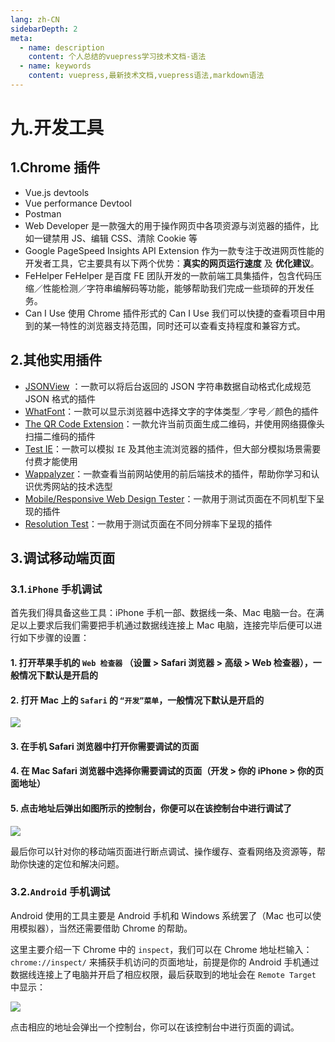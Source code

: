 ```yaml
---
lang: zh-CN
sidebarDepth: 2
meta:
  - name: description
    content: 个人总结的vuepress学习技术文档-语法
  - name: keywords
    content: vuepress,最新技术文档,vuepress语法,markdown语法
---
```


# 九.开发工具

## 1.Chrome 插件

- Vue.js devtools
- Vue performance Devtool
- Postman
- Web Developer
  是一款强大的用于操作网页中各项资源与浏览器的插件，比如一键禁用 JS、编辑 CSS、清除 Cookie 等
- Google PageSpeed Insights API Extension
  作为一款专注于改进网页性能的开发者工具，它主要具有以下两个优势：**真实的网页运行速度** 及 **优化建议**。
- FeHelper
  FeHelper 是百度 FE 团队开发的一款前端工具集插件，包含代码压缩／性能检测／字符串编解码等功能，能够帮助我们完成一些琐碎的开发任务。
- Can I Use
  使用 Chrome 插件形式的 Can I Use 我们可以快捷的查看项目中用到的某一特性的浏览器支持范围，同时还可以查看支持程度和兼容方式。

## 2.其他实用插件

- [JSONView](https://chrome.google.com/webstore/detail/jsonview/chklaanhfefbnpoihckbnefhakgolnmc) ：一款可以将后台返回的 JSON 字符串数据自动格式化成规范 JSON 格式的插件
- [WhatFont](https://chrome.google.com/webstore/detail/whatfont/jabopobgcpjmedljpbcaablpmlmfcogm)：一款可以显示浏览器中选择文字的字体类型／字号／颜色的插件
- [The QR Code Extension](https://chrome.google.com/webstore/detail/the-qr-code-extension/oijdcdmnjjgnnhgljmhkjlablaejfeeb)：一款允许当前页面生成二维码，并使用网络摄像头扫描二维码的插件
- [Test IE](https://chrome.google.com/webstore/detail/test-ie/eldlkpeoddgbmpjlnpfblfpgodnojfjl?hl=zh-CN)：一款可以模拟 `IE` 及其他主流浏览器的插件，但大部分模拟场景需要付费才能使用
- [Wappalyzer](https://chrome.google.com/webstore/detail/wappalyzer/gppongmhjkpfnbhagpmjfkannfbllamg)：一款查看当前网站使用的前后端技术的插件，帮助你学习和认识优秀网站的技术选型
- [Mobile/Responsive Web Design Tester](https://chrome.google.com/webstore/detail/mobileresponsive-web-desi/elmekokodcohlommfikpmojheggnbelo)：一款用于测试页面在不同机型下呈现的插件
- [Resolution Test](https://chrome.google.com/webstore/detail/resolution-test/idhfcdbheobinplaamokffboaccidbal)：一款用于测试页面在不同分辨率下呈现的插件

## 3.调试移动端页面

### 3.1.`iPhone` 手机调试

首先我们得具备这些工具：iPhone 手机一部、数据线一条、Mac 电脑一台。在满足以上要求后我们需要把手机通过数据线连接上 Mac 电脑，连接完毕后便可以进行如下步骤的设置：

#### 1. 打开苹果手机的 `Web 检查器` （设置 > Safari 浏览器 > 高级 > Web 检查器），一般情况下默认是开启的

#### 2. 打开 Mac 上的 `Safari` 的 `“开发”菜单`，一般情况下默认是开启的

![](https://user-gold-cdn.xitu.io/2018/8/23/1656272c36a04d93?w=747&h=456&f=png&s=94105)

#### 3. 在手机 Safari 浏览器中打开你需要调试的页面

#### 4. 在 Mac Safari 浏览器中选择你需要调试的页面（开发 > 你的 iPhone > 你的页面地址）

#### 5. 点击地址后弹出如图所示的控制台，你便可以在该控制台中进行调试了

![](https://user-gold-cdn.xitu.io/2018/8/23/165627afd786c2d0?w=1084&h=593&f=png&s=178346)

最后你可以针对你的移动端页面进行断点调试、操作缓存、查看网络及资源等，帮助你快速的定位和解决问题。

### 3.2.`Android` 手机调试

Android 使用的工具主要是 Android 手机和 Windows 系统罢了（Mac 也可以使用模拟器），当然还需要借助 Chrome 的帮助。

这里主要介绍一下 Chrome 中的 `inspect`，我们可以在 Chrome 地址栏输入：`chrome://inspect/` 来捕获手机访问的页面地址，前提是你的 Android 手机通过数据线连接上了电脑并开启了相应权限，最后获取到的地址会在 `Remote Target` 中显示：

![](https://user-gold-cdn.xitu.io/2018/8/23/165628f25bf53e10?w=1073&h=325&f=png&s=51054)

点击相应的地址会弹出一个控制台，你可以在该控制台中进行页面的调试。
